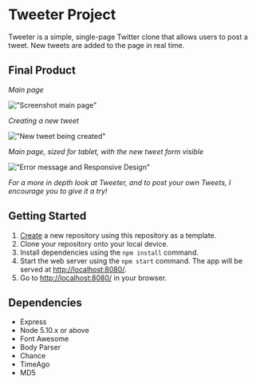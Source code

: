 # **Tweeter Project**

Tweeter is a simple, single-page Twitter clone that allows users to post a tweet. New tweets are added to the page in real time.

## Final Product

*Main page*

!["Screenshot main page"](https://github.com/jencaza/tweeter/blob/master/docs/screenshot-main-page-desktop.png?raw=true)

*Creating a new tweet*

!["New tweet being created"](https://github.com/jencaza/tweeter/blob/master/docs/screenshot-main-page-tablet.png?raw=true)

*Main page, sized for tablet, with the new tweet form visible*

!["Error message and Responsive Design"](https://github.com/jencaza33/tweeter/blob/master/docs/screenshot-main-page-new-tweet-form-tablet.png?raw=true)


*For a more in depth look at Tweeter, and to post your own Tweets, I encourage you to give it a try!*

## Getting Started

1. [Create](https://docs.github.com/en/repositories/creating-and-managing-repositories/creating-a-repository-from-a-template) a new repository using this repository as a template.
2. Clone your repository onto your local device.
3. Install dependencies using the `npm install` command.
3. Start the web server using the `npm start` command. The app will be served at <http://localhost:8080/>.
4. Go to <http://localhost:8080/> in your browser.

## Dependencies

- Express
- Node 5.10.x or above
- Font Awesome
- Body Parser
- Chance
- TimeAgo 
- MD5
